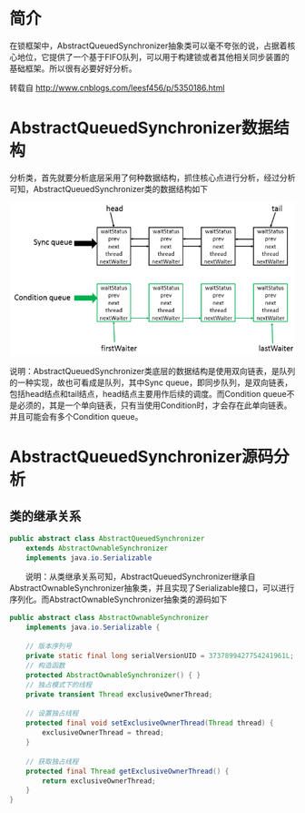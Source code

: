 # 简介
在锁框架中，AbstractQueuedSynchronizer抽象类可以毫不夸张的说，占据着核心地位，它提供了一个基于FIFO队列，可以用于构建锁或者其他相关同步装置的基础框架。所以很有必要好好分析。

转载自 http://www.cnblogs.com/leesf456/p/5350186.html

# AbstractQueuedSynchronizer数据结构
分析类，首先就要分析底层采用了何种数据结构，抓住核心点进行分析，经过分析可知，AbstractQueuedSynchronizer类的数据结构如下

![](img/2017-05-11-16-28-00.png)

说明：AbstractQueuedSynchronizer类底层的数据结构是使用双向链表，是队列的一种实现，故也可看成是队列，其中Sync queue，即同步队列，是双向链表，包括head结点和tail结点，head结点主要用作后续的调度。而Condition queue不是必须的，其是一个单向链表，只有当使用Condition时，才会存在此单向链表。并且可能会有多个Condition queue。

# AbstractQueuedSynchronizer源码分析

## 类的继承关系
```java
public abstract class AbstractQueuedSynchronizer
    extends AbstractOwnableSynchronizer
    implements java.io.Serializable
```
　　说明：从类继承关系可知，AbstractQueuedSynchronizer继承自AbstractOwnableSynchronizer抽象类，并且实现了Serializable接口，可以进行序列化。而AbstractOwnableSynchronizer抽象类的源码如下　

```java
public abstract class AbstractOwnableSynchronizer
    implements java.io.Serializable {
    
    // 版本序列号
    private static final long serialVersionUID = 3737899427754241961L;
    // 构造函数
    protected AbstractOwnableSynchronizer() { }
    // 独占模式下的线程
    private transient Thread exclusiveOwnerThread;
    
    // 设置独占线程 
    protected final void setExclusiveOwnerThread(Thread thread) {
        exclusiveOwnerThread = thread;
    }
    
    // 获取独占线程 
    protected final Thread getExclusiveOwnerThread() {
        return exclusiveOwnerThread;
    }
}
```